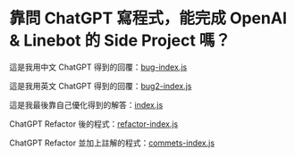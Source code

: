 # 靠問 ChatGPT 寫程式，能完成 OpenAI & Linebot 的 Side Project 嗎？

這是我用中文 ChatGPT 得到的回覆：[bug-index.js](bug-index.js)

這是我用英文 ChatGPT 得到的回覆：[bug2-index.js](bug2-index.js)

這是我最後靠自己優化得到的解答：[index.js](index.js)

ChatGPT Refactor 後的程式：[refactor-index.js](refactor-index.js)

ChatGPT Refactor 並加上註解的程式：[commets-index.js](commets-index.js)